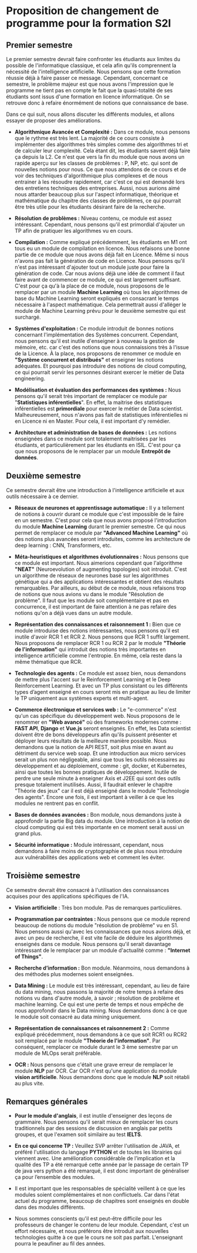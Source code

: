 # Proposition de changement de programme pour la formation S2I

## Premier semestre

Le premier semestre devrait faire confronter les étudiants aux limites du possible de l'informatique classique, et cela afin qu'ils comprennent la nécessité de l'intelligence artificielle. Nous pensons que cette formation réussie déjà à faire passer ce message. Cependant, concernant ce semestre, le problème majeur est que nous avons l'impression que le programme ne tient pas en compte le fait que la quasi-totalité de ses étudiants sont issus d'une formation en licence informatique. On se retrouve donc à refaire énormément de notions que connaissance de base.

Dans ce qui suit, nous allons discuter les différents modules, et allons essayer de proposer des améliorations.

- **Algorithmique Avancée et Complexité :** Dans ce module, nous pensons que le rythme est très lent. La majorité de ce cours consiste à implémenter des algorithmes très simples comme des algorithmes tri et de calculer leur complexité. Cela étant dit, les étudiants savent déjà faire ça depuis la L2. Ce n'est que vers la fin du module que nous avons un rapide aperçu sur les classes de problèmes : P, NP, etc. qui sont de nouvelles notions pour nous. Ce que nous attendons de ce cours et de voir des techniques d'algorithmique plus complexes et de nous entrainer à les résoudre rapidement, car c'est ce qui est demandé lors des entretiens techniques des entreprises. Aussi, nous aurions aimé nous attarder beaucoup plus sur l'aspect informatique, théorique et mathématique du chapitre des classes de problèmes, ce qui pourrait être très utile pour les étudiants désirant faire de la recherche.

- **Résolution de problèmes :** Niveau contenu, ce module est assez intéressant. Cependant, nous pensons qu'il est primordial d'ajouter un TP afin de pratiquer les algorithmes vu en cours.

- **Compilation :** Comme expliqué précédemment, les étudiants en M1 ont tous eu un module de compilation en licence. Nous refaisons une bonne partie de ce module que nous avons déjà fait en Licence. Même si nous n'avons pas fait la génération de code en Licence. Nous pensons qu'il n'est pas intéressant d'ajouter tout un module juste pour faire la génération de code. Car nous avions déjà une idée de comment il faut faire avant de commencer ce module, ce qui est largement suffisant. C'est pour ça qu'à la place de ce module, nous proposons de le remplacer par un module **Machine Learning** où tous les algorithmes de base du Machine Learning seront expliqués en consacrant le temps nécessaire à l'aspect mathématique. Cela permettrait aussi d'alléger le module de Machine Learning prévu pour le deuxième semestre qui est surchargé.

- **Systèmes d'exploitation :** Ce module introduit de bonnes notions concernant l'implémentation des Systèmes concurrent. Cependant, nous pensons qu'il est inutile d'enseigner à nouveau la gestion de mémoire, etc. car c'est des notions que nous connaissions très à l'issue de la Licence. À la place, nos proposons de renommer ce module en **"Système concurrent et distribués"** et enseigner les notions adéquates. Et pourquoi pas introduire des notions de cloud computing, ce qui pourrait servir les personnes désirant exercer le métier de Data engineering.

- **Modélisation et évaluation des performances des systèmes :** Nous pensons qu'il serait très important de remplacer ce module par "**Statistiques inférentielles**". En effet, la maitrise des statistiques inférentielles est **primordiale** pour exercer le métier de Data scientist. Malheureusement, nous n'avons pas fait de statistiques inférentielles ni en Licence ni en Master. Pour cela, il est important d'y remédier.

- **Architecture et administration de bases de données :**
Les notions enseignées dans ce module sont totalement maitrisées par les étudiants, et particulièrement par les étudiants en ISIL. C'est pour ça que nous proposons de le remplacer par un module **Entrepôt de données**.



## Deuxième semestre

Ce semestre devrait être une introduction à l'intelligence artificielle et aux outils nécessaire à ce dernier.

- **Réseaux de neurones et apprentissage automatique :** Il y a tellement de notions à couvrir durant ce module que c'est impossible de le faire en un semestre. C'est pour cela que nous avons proposé l'introduction du module **Machine Learning** durant le premier semestre. Ce qui nous permet de remplacer ce module par **"Advanced Machine Learning"** où des notions plus avancées seront introduites, comme les architecture de deep learning : CNN, Transformers, etc.

- **Méta-heuristiques et algorithmes évolutionnaires :** Nous pensons que ce module est important. Nous aimerions cependant que l'algorithme **"NEAT"** (Neuroevolution of augmenting topologies) soit introduit. C'est un algorithme de réseaux de neurones basé sur les algorithmes génétique qui a des applications intéressantes et obtient des résultats remarquables. Par ailleurs, au début de ce module, nous refaisons trop de notions que nous avions vu dans le module "Résolution de problème". Il faut que les module soit complémentaire et pas en concurrence, il est important de faire attention à ne pas refaire des notions qu'on a déjà vues dans un autre module.

- **Représentation des connaissances et raisonnement 1 :** Bien que ce module introduise des notions intéressantes, nous pensons qu'il est inutile d'avoir RCR 1 et RCR 2. Nous pensons que RCR 1 suffit largement. Nous proposons de remplacer RCR 1 ou RCR 2 par le module **"Théorie de l'information"** qui introduit des notions très importantes en intelligence artificielle comme l'entropie. En même, cela reste dans la même thématique que RCR.

- **Technologie des agents :** Ce module est assez bien, nous demandons de mettre plus l'accent sur le Reinforcement Learning et le Deep Reinforcement Learning. Et avec un TP plus consistant ou les différents types d’agent enseigné en cours seront mis en pratique au lieu de limiter le TP uniquement aux systèmes experts et multi-agent.

- **Commerce électronique et services web :** Le "e-commerce" n'est qu'un cas spécifique du développement web. Nous proposons de le renommer en **"Web avancé"** où des frameworks modernes comme : **FAST API**, **Django** et **Vue.js** seront enseignés. En effet, les Data scientist doivent être de bons développeurs afin qu'ils puissent présenter et déployer leurs résultats de la meilleure manière possible. Nous demandons que la notion de API REST, soit plus mise en avant au détriment du service web soap. Et une introduction aux micro services serait un plus non négligeable, ainsi que tous les outils nécessaires au développement et au déploiement, comme : git, docker, et Kubernetes, ainsi que toutes les bonnes pratiques de développement. Inutile de perdre une seule minute à   enseigner Axis et J2EE qui sont des outils presque totalement inutilisés. Aussi, Il faudrait enlever le chapitre "Théorie des jeux" car il est déjà enseigné dans le module "Technologie des agents". Encore une fois, il est important à veiller à ce que les modules ne rentrent pas en conflit.

- **Bases de données avancées :** Bon module, nous demandons juste à approfondir la partie Big data du module. Une introduction à la notion de cloud computing qui est très importante en ce moment serait aussi un grand plus.

- **Sécurité informatique :** Module intéressant, cependant, nous demandons à faire moins de cryptographie et de plus nous introduire aux vulnérabilités des applications web et comment les éviter.

## Troisième semestre
Ce semestre devrait être consacré à l'utilisation des connaissances acquises pour des applications spécifiques de l'IA.

- **Vision artificielle** : Très bon module. Pas de remarques particulières.

- **Programmation par contraintes :** Nous pensons que ce module reprend beaucoup de notions du module "résolution de problème" vu en S1. Nous pensons aussi qu'avec les connaissances que nous avions déjà, et avec un peu de recherche, il est vite facile de déduire les algorithmes enseignés dans ce module. Nous pensons qu'il serait davantage intéressant de le remplacer par un module d'actualité comme : **"Internet of Things"**.

- **Recherche d’information :**  Bon module. Néanmoins, nous demandons à des méthodes plus modernes soient enseignées.

- **Data Mining :** Le module est très intéressant, cependant, au lieu de faire du data mining, nous passons la majorité de notre temps à refaire des notions vu dans d'autre module, à savoir ; résolution de problème et machine learning. Ce qui est une perte de temps et nous empêche de nous approfondir dans le Data mining. Nous demandons donc à ce que le module soit consacré au data mining uniquement.

- **Représentation de connaissances et raisonnement 2 :** Comme expliqué précédemment, nous demandons à ce que soit RCR1 ou RCR2 soit remplacé par le module **"Théorie de l'information"**. Par conséquent, remplacer ce module durant le 3 ème semestre par un module de MLOps serait préférable.

- **OCR :** Nous pensons que c'était une grave erreur de remplacer le module **NLP** par OCR. Car OCR n'est qu'une application du module **vision artificielle**.  Nous demandons donc que le module **NLP** soit rétabli au plus vite.


## Remarques générales

- **Pour le module d'anglais**, il est inutile d'enseigner des leçons de grammaire. Nous pensons qu'il serait mieux de remplacer les cours traditionnels par des sessions de discussion en anglais par petits groupes, et que l'examen soit similaire au test **IELTS**.

- **En ce qui concerne TP :** Veuillez SVP arrêter l'utilisation de JAVA, et préféré l'utilisation du langage **PYTHON** et de toutes les librairies qui viennent avec. Une amélioration considérable de l’implication et la qualité des TP a été remarqué cette année par le passage de certain TP de java vers python a été remarqué, il est donc important de généraliser ça pour l’ensemble des modules.

- Il est important que les responsables de spécialité veillent à ce que les modules soient complémentaires et non conflictuels. Car dans l'état actuel du programme, beaucoup de chapitres sont enseignés en double dans des modules différents.

- Nous sommes conscients qu'il est peut-être difficile pour les professeurs de changer le contenu de leur module. Cependant, c'est un effort nécessaire, et nous préférons être introduit aux nouvelles technologies quitte à ce que le cours ne soit pas parfait. L'enseignant pourra le peaufiner au fil des années.

